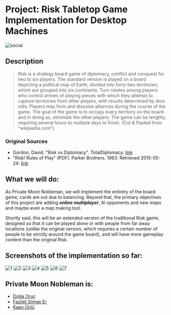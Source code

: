 ﻿# Project: Risk Tabletop Game Implementation for Desktop Machines
![social](https://repository-images.githubusercontent.com/169880359/d106c280-9780-11e9-983c-0b51e49af958)

## Description

> Risk is a strategy board game of diplomacy, conflict and conquest for two to six players.
> The standard version is played on a board depicting a political map of Earth, divided into forty-two territories,
> which are grouped into six continents. Turn rotates among players who control armies of playing pieces with which
> they attempt to capture territories from other players, with results determined by dice rolls. Players may form
> and dissolve alliances during the course of the game. The goal of the game is to occupy every territory on the
> board and in doing so, eliminate the other players. The game can be lengthy, requiring several hours to multiple
> days to finish. (Cut & Pasted from "wikipedia.com")

### Original Sources
* Gordon, David. "Risk vs Diplomacy". TotalDiplomacy: [link][1]
* "Risk! Rules of Play" (PDF). Parker Brothers. 1963. Retrieved 2015-05-24: [link][2]

## What we will do:
As Private Moon Nobleman, we will implement the entirety of the board game, cards are out due to balancing. Beyond that, the primary objectives of this project are adding **_online multiplayer_**, AI opponents and new maps and maybe even a map making tool.

Shortly said, this will be an extended version of the traditional Risk game, designed so that it can be played alone or with people from far away locations (unlike the original version, which requires a certain number of people to be strictly around the game board), and will have more gameplay content than the original Risk.

## Screenshots of the implementation so far:
![1](https://user-images.githubusercontent.com/33057057/69083840-ff4cad80-0a53-11ea-8d30-e813ab71032f.PNG)
![2](https://user-images.githubusercontent.com/33057057/69083841-ff4cad80-0a53-11ea-93f3-151746348481.PNG)
![3](https://user-images.githubusercontent.com/33057057/69083843-ffe54400-0a53-11ea-96fe-8dead4364658.PNG)
![4](https://user-images.githubusercontent.com/33057057/69083844-ffe54400-0a53-11ea-8876-3f50984eec2e.PNG)
![5](https://user-images.githubusercontent.com/33057057/69083845-ffe54400-0a53-11ea-80ac-ed0b496013a0.PNG)
![6](https://user-images.githubusercontent.com/33057057/69083846-007dda80-0a54-11ea-915a-8d315d32902e.png)
![7](https://user-images.githubusercontent.com/33057057/69083847-007dda80-0a54-11ea-8fca-4412279d8ef5.PNG)

## Private Moon Nobleman is:

  * [Doğa Oruç](https://github.com/aeris170)
  * [Fazilet Simge Er](https://github.com/simge98)
  * [Kaan Ünlü](https://github.com/Paledomain)

[1]: http://www.cardboardrepublic.com/classics/risk-vs-diplomacy
[2]: https://www.hasbro.com/common/instruct/Risk1963.PDF
[3]: https://github.com/aeris170/CS319-MP-Risk/blob/unstable/doc/Analysis_Report_Iteration_1.docx?raw=true
[4]: https://github.com/aeris170/CS319-MP-Risk/blob/unstable/doc/Design_Report_Iteration_1.docx?raw=true
[5]: https://github.com/aeris170/CS319-MP-Risk/blob/unstable/doc/Implementation_Report_Iteration_1.docx?raw=true
[6]: https://docs.google.com/presentation/d/18gTOjGOS44AbXD0rXLQROiZ1ruPXPHoHsgGxTACN0g4/edit?usp=sharing
[7]: https://youtu.be/6uypCawDsng
[8]: https://github.com/aeris170/CS319-MP-Risk/blob/unstable/doc/Analysis_Report_Iteration_2.docx?raw=true
[9]: https://github.com/aeris170/CS319-MP-Risk/blob/unstable/doc/Design_Report_Iteration_2.docx?raw=true
[10]: https://github.com/aeris170/CS319-MP-Risk/blob/master/doc/Implementation_Report_Iteration_2.docx
[11]: https://docs.google.com/presentation/d/1UOGshbKpACs9ssDF4Yug96hiQCQFxvzag8nqZm8dD0E/edit?usp=sharing
[12]: https://youtu.be/XKDfyq4XJg8
